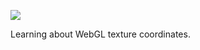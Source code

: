 ![](https://db-feed.s3.amazonaws.com/legacy/shot-2020-09-29_12-04-52-1601395533.png)

Learning about WebGL texture coordinates.
